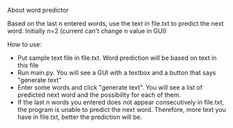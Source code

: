 About word predictor

Based on the last n entered words, use the text in file.txt to predict the next word. Initially n=2 (current can't change n value in GUI)

How to use:
  - Put sample text file in file.txt. Word prediction will be based on text in this file
  - Run main.py. You will see a GUI with a textbox and a button that says "generate text"
  - Enter some words and click "generate text". You will see a list of predicted next word and the possibility for each of them.
  - If the last n words you entered does not appear consecutively in file.txt, the program is unable to predict the next word. Therefore, more text you have in file.txt, better the prediction will be. 
